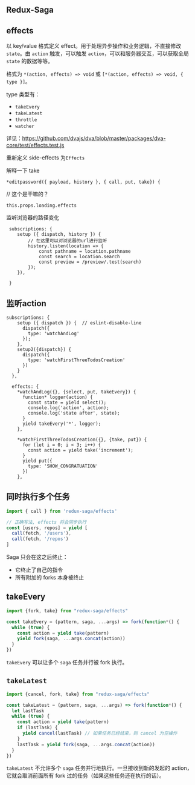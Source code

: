 ## Redux-Saga



## effects

以 key/value 格式定义 effect。用于处理异步操作和业务逻辑，不直接修改 `state`。由 `action` 触发，可以触发 `action`，可以和服务器交互，可以获取全局 `state` 的数据等等。

格式为 `*(action, effects) => void` 或 `[*(action, effects) => void, { type }]`。

type 类型有：

- `takeEvery`
- `takeLatest`
- `throttle`
- `watcher`

详见：https://github.com/dvajs/dva/blob/master/packages/dva-core/test/effects.test.js

重新定义 side-effects 为`Effects`



解释一下 take

```
*editpassword({ payload, history }, { call, put, take}) {
```

// 这个是干嘛的？

```
this.props.loading.effects
```

监听浏览器的路径变化

```
 subscriptions: {
    setup ({ dispatch, history }) {
		// 在这里可以对浏览器的url进行监听
		history.listen(location => {
			const pathname = location.pathname
			const search = location.search
			const preview = /preview/.test(search)
		});
	}),

 }
```



## 监听action

```
subscriptions: {
    setup ({ dispatch }) {  // eslint-disable-line
      dispatch({
        type: 'watchAndLog'
      });
    },
    setup2({dispatch}) {
      dispatch({
        type: 'watchFirstThreeTodosCreation'
      })
    }
  },

  effects: {
    *watchAndLog({}, {select, put, takeEvery}) {
      function* logger(action) {
        const state = yield select();
        console.log('action', action);
        console.log('state after', state);
      }
      yield takeEvery('*', logger);
    },

    *watchFirstThreeTodosCreation({}, {take, put}) {
      for (let i = 0; i < 3; i++) {
        const action = yield take('increment');
      }
      yield put({
        type: 'SHOW_CONGRATUATION'
      })
    },
```





## 同时执行多个任务

```javascript
import { call } from 'redux-saga/effects'

// 正确写法, effects 将会同步执行
const [users, repos] = yield [
  call(fetch, '/users'),
  call(fetch, '/repos')
]
```



Saga 只会在这之后终止：

- 它终止了自己的指令
- 所有附加的 forks 本身被终止



## takeEvery

```javascript
import {fork, take} from "redux-saga/effects"

const takeEvery = (pattern, saga, ...args) => fork(function*() {
  while (true) {
    const action = yield take(pattern)
    yield fork(saga, ...args.concat(action))
  }
})
```

`takeEvery` 可以让多个 `saga` 任务并行被 fork 执行。

## `takeLatest`

```javascript
import {cancel, fork, take} from "redux-saga/effects"

const takeLatest = (pattern, saga, ...args) => fork(function*() {
  let lastTask
  while (true) {
    const action = yield take(pattern)
    if (lastTask) {
      yield cancel(lastTask) // 如果任务已经结束，则 cancel 为空操作
    }
    lastTask = yield fork(saga, ...args.concat(action))
  }
})
```

`takeLatest` 不允许多个 `saga` 任务并行地执行。一旦接收到新的发起的 action，它就会取消前面所有 fork 过的任务（如果这些任务还在执行的话）。





